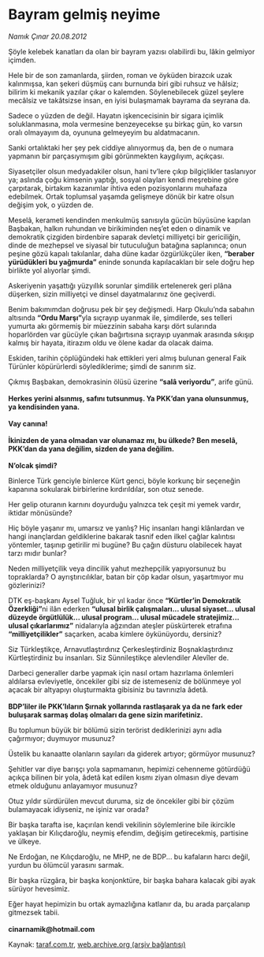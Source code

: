 # Bayram gelmiş neyime

*Namık Çınar 20.08.2012*

<div class="yazi"><p>Şöyle kelebek kanatları da olan bir bayram yazısı olabilirdi bu, lâkin gelmiyor içimden.</p>
<p>Hele bir de son zamanlarda, şiirden, roman ve öyküden birazcık uzak kalınmışsa, kan şekeri düşmüş canı burnunda biri gibi ruhsuz ve hâlsiz; bilirim ki mekanik yazılar çıkar o kalemden. Söylenebilecek güzel şeylere mecâlsiz ve takâtsizse insan, en iyisi bulaşmamak bayrama da seyrana da.</p>
<p>Sadece o yüzden de değil. Hayatın işkencecisinin bir sigara içimlik soluklanmasına, mola vermesine benzeyecekse şu birkaç gün, ko varsın oralı olmayayım da, oyununa gelmeyeyim bu aldatmacanın.</p>
<p>Sanki ortalıktaki her şey pek ciddiye alınıyormuş da, ben de o numara yapmanın bir parçasıymışım gibi görünmekten kaygılıyım, açıkçası.</p>
<p>Siyasetçiler olsun medyadakiler olsun, hani tv’lere çıkıp bilgiçlikler taslanıyor ya; aslında çoğu kimsenin yaptığı, sosyal olayları kendi meşrebine göre çarpıtarak, birtakım kazanımlar ihtiva eden pozisyonlarını muhafaza edebilmek. Ortak toplumsal yaşamda gelişmeye dönük bir katre olsun değişim yok, o yüzden de.</p>
<p>Meselâ, kerameti kendinden menkulmüş sanısıyla gücün büyüsüne kapılan Başbakan, halkın ruhundan ve birikiminden neş’et eden o dinamik ve demokratik çizgiden birdenbire saparak devletçi milliyetçi bir gericiliğin, dinde de mezhepsel ve siyasal bir tutuculuğun batağına saplanınca; onun peşine gözü kapalı takılanlar, daha düne kadar özgürlükçüler iken, <b>“beraber yürüdükleri bu yağmurda”</b> eninde sonunda kapılacakları bir sele doğru hep birlikte yol alıyorlar şimdi.</p>
<p>Askeriyenin yaşattığı yüzyıllık sorunlar şimdilik ertelenerek geri plâna düşerken, sizin milliyetçi ve dinsel dayatmalarınız öne geçiverdi.</p>
<p>Benim bakımımdan doğrusu pek bir şey değişmedi. Harp Okulu’nda sabahın altısında <b>“Ordu Marşı”</b>yla sıçrayıp uyanmak ile, şimdilerde, ses telleri yumurta akı görmemiş bir müezzinin sabaha karşı dört sularında hoparlörden var gücüyle çıkan bağırtısına sıçrayıp uyanmak arasında sıkışıp kalmış bir hayata, itirazım oldu ve ölene kadar da olacak daima.</p>
<p>Eskiden, tarihin çöplüğündeki hak ettikleri yeri almış bulunan general Faik Türünler köpürürlerdi söylediklerime; şimdi de sanırım siz.</p>
<p>Çıkmış Başbakan, demokrasinin ölüsü üzerine <b>“salâ veriyordu”</b>, arife günü.<br/><br/><b>Herkes yerini alsınmış, safını tutsunmuş. Ya PKK’dan yana olunsunmuş, ya kendisinden yana.<br/><br/></b><b>Vay canına!<br/><br/></b><b>İkinizden de yana olmadan var olunamaz mı, bu ülkede? Ben meselâ, PKK’dan da yana değilim, sizden de yana değilim.<br/><br/></b><b>N’olcak şimdi?</b></p>
<p>Binlerce Türk genciyle binlerce Kürt genci, böyle korkunç bir seçeneğin kapanına sokularak birbirlerine kırdırıldılar, son otuz senede.</p>
<p>Her gelip oturanın karnını doyurduğu yalnızca tek çeşit mi yemek vardır, iktidar mönüsünde?</p>
<p>Hiç böyle yaşanır mı, umarsız ve yanlış? Hiç insanları hangi klânlardan ve hangi inançlardan geldiklerine bakarak tasnif eden ilkel çağlar kalıntısı yöntemler, taşınıp getirilir mi bugüne? Bu çağın düsturu olabilecek hayat tarzı mıdır bunlar?</p>
<p>Neden milliyetçilik veya dincilik yahut mezhepçilik yapıyorsunuz bu topraklarda? O ayrıştırıcılıklar, batan bir çöp kadar olsun, yaşartmıyor mu gözlerinizi?</p>
<p>DTK eş-başkanı Aysel Tuğluk, bir yıl kadar önce <b>“Kürtler’in Demokratik Özerkliği”</b>ni ilân ederken <b>“ulusal birlik çalışmaları... ulusal siyaset... ulusal düzeyde örgütlülük... ulusal program... ulusal mücadele stratejimiz... ulusal çıkarlarımız”</b> nidalarıyla ağzından ateşler püskürterek etrafına <b>“milliyetçilikler”</b> saçarken, acaba kimlere öykünüyordu, dersiniz?</p>
<p>Siz Türkleştikçe, Arnavutlaştırdınız Çerkesleştirdiniz Boşnaklaştırdınız Kürtleştirdiniz bu insanları. Siz Sünnileştikçe alevlendiler Alevîler de.</p>
<p>Darbeci generaller darbe yapmak için nasıl ortam hazırlama önlemleri aldılarsa evleviyetle, öncekiler gibi siz de istemeseniz de bölünmeye yol açacak bir altyapıyı oluşturmakta gibisiniz bu tavrınızla âdetâ.<br/><br/><b>BDP’liler ile PKK’lıların Şırnak yollarında rastlaşarak ya da ne fark eder buluşarak sarmaş dolaş olmaları da gene sizin marifetiniz.</b></p>
<p>Bu toplumun büyük bir bölümü sizin terörist dediklerinizi aynı adla çağırmıyor; duymuyor musunuz?</p>
<p>Üstelik bu kanaatte olanların sayıları da giderek artıyor; görmüyor musunuz?</p>
<p>Şehitler var diye barışçı yola sapmamanın, hepimizi cehenneme götürdüğü açıkça bilinen bir yola, âdetâ kat edilen kısmı ziyan olmasın diye devam etmek olduğunu anlayamıyor musunuz?</p>
<p>Otuz yıldır sürdürülen mevcut duruma, siz de öncekiler gibi bir çözüm bulamayacak idiyseniz, ne işiniz var orada?</p>
<p>Bir başka tarafta ise, kaçırılan kendi vekilinin söylemlerine bile ikircikle yaklaşan bir Kılıçdaroğlu, neymiş efendim, değişim getirecekmiş, partisine ve ülkeye.</p>
<p>Ne Erdoğan, ne Kılıçdaroğlu, ne MHP, ne de BDP... bu kafaların harcı değil, yurdun bu ölümcül yarasını sarmak.</p>
<p>Bir başka rüzgâra, bir başka konjonktüre, bir başka bahara kalacak gibi ayak sürüyor hevesimiz.</p>
<p>Eğer hayat hepimizin bu ortak aymazlığına katlanır da, bu arada parçalanıp gitmezsek tabii.<br/><br/><b>cinarnamik@hotmail.com</b></p>
</div>

Kaynak: [taraf.com.tr](http://www.taraf.com.tr/namik-cinar/makale-bayram-gelmis-neyime.htm), [web.archive.org (arşiv bağlantısı)](http://web.archive.org/web/20130623164244/http://www.taraf.com.tr/namik-cinar/makale-bayram-gelmis-neyime.htm)
